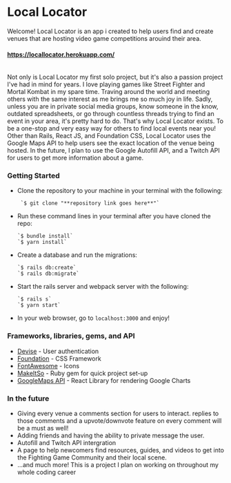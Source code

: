 # Local Locator

Welcome! Local Locator is an app i created to help users find and create venues that are hosting video game competitions arouind their area. 

#### https://locallocator.herokuapp.com/
<br/>
Not only is Local Locator my first solo project, but it's also a passion project I've had in mind for years. I love playing games like Street Fighter and Mortal Kombat in my spare time. Traving around the world and meeting others with the same interest as me brings me so much joy in life. Sadly, unless you are in private social media groups, know someone in the know, outdated spreadsheets, or go through countless threads trying to find an event in your area, it's pretty hard to do. That's why Local Locator exists. To be a one-stop and very easy way for others to find local events near you!
<br/>
Other than Rails, React JS, and Foundation CSS, Local Locator uses the Google Maps API to help users see the exact location of the venue being hosted. In the future, I plan to use the Google Autofill API, and a Twitch API for users to get more information about a game.

### Getting Started

* Clone the repository to your machine in your terminal with the following:
      
       `$ git clone "**repository link goes here**"`
      
* Run these command lines in your terminal after you have cloned the repo:

      `$ bundle install`      
      `$ yarn install`

* Create a database and run the migrations:

      `$ rails db:create`  
      `$ rails db:migrate`
      
* Start the rails server and webpack server with the following:

      `$ rails s`   
      `$ yarn start`

* In your web browser, go to `localhost:3000` and enjoy!

### Frameworks, libraries, gems, and API

* [Devise](https://github.com/plataformatec/devise) - User authentication
* [Foundation](https://foundation.zurb.com/) - CSS Framework
* [FontAwesome](https://fontawesome.com/) - Icons
* [MakeItSo](https://github.com/LaunchAcademy/make_it_so) - Ruby gem for quick project set-up
* [GoogleMaps API](https://mapsplatform.google.com/) - React Library for rendering Google Charts

### In the future
* Giving every venue a comments section for users to interact. replies to those comments and a upvote/downvote feature on every comment will be a must as well!
* Adding friends and having the ability to private message the user.
* Autofill and Twitch API intergration
* A page to help newcomers find resources, guides, and videos to get into the Fighting Game Community and their local scene.
* ...and much more! This is a project I plan on working on throughout my whole coding career

